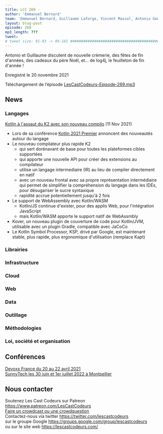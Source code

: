 ```yaml
---
title: LCC 269 - 
author: 'Emmanuel Bernard'
team: 'Emmanuel Bernard, Guillaume Laforge, Vincent Massol, Antonio Goncalves, Arnaud Héritier, Audrey Neveu'
layout: blog-post
episode: 269
mp3_length: ???
tweet: 
# tweet size: 91-93 -> 99-101 #######################################################################
---
```

Antonio et Guillaume discutent de nouvelle crèmerie, des fêtes de fin d'années, des cadeaux du père Noël, et... de log4j, le feuilleton de fin d'année !

Enregistré le 20 novembre 2021

Téléchargement de l’épisode [LesCastCodeurs-Episode-269.mp3](https://traffic.libsyn.com/lescastcodeurs/LesCastCodeurs-Episode-269.mp3)

## News

### Langages

[Kotlin à l'assaut du K2 avec son nouveau compilo](https://www.infoq.com/news/2021/11/jetbrains-k2-compiler-kotlin/) (11 Nov 2021)

* Lors de sa conférence [Kotlin 2021 Premier](https://pages.jetbrains.com/kotlin-premier-event-2021/) annoncent des nouveautés autour du langage
* Le nouveau compilateur plus rapide K2
    * qui sert dorénavant de base pour toutes les plateformes cibles supportées
    * qui apporte une nouvelle API pour créer des extensions au compilateur
    * utilise un langage intermediaire (IR) au lieu de compiler directement en natif
    * avec un nouveau frontal avec sa propre représentation intermédiaire qui permet de simplifier la compréhension du langage dans les IDEs, pour désugariser le sucre syntaxique
    * rapidité accrue potentiellement jusqu'à 2 fois
* Le support de WebAssembly avec Kotlin/WASM
    *  Kotlin/JS continue d'exister, pour des applis Web, pour l'intégration JavaScript
    *  mais Kotlin/WASM apporte le support natif de WebAssmbly
* Kover, un nouveau plugin de couverture de code pour Kotlin/JVM, utilisable avec un plugin Gradle, compatible avec JaCoCo
* Le Kotlin Symbol Processor, KSP, drivé par Google, est maintenant stable, plus rapide, plus ergonomique d'utilisation (remplace Kapt)

### Librairies

### Infrastructure



### Cloud


### Web



### Data



### Outillage


### Méthodologies



### Loi, société et organisation


## Conférences

[Devoxx France du 20 au 22 avril 2021](https://www.devoxx.fr/)  
[SunnyTech les 30 juin et 1er juillet 2022 à Montpellier](https://sunny-tech.io/)  

## Nous contacter

Soutenez Les Cast Codeurs sur Patreon <https://www.patreon.com/LesCastCodeurs>  
[Faire un crowdcast ou une crowdquestion](https://lescastcodeurs.com/crowdcasting/)  
Contactez-nous via twitter <https://twitter.com/lescastcodeurs>  
sur le groupe Google <https://groups.google.com/group/lescastcodeurs>  
ou sur le site web <https://lescastcodeurs.com/>
